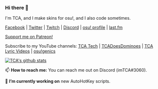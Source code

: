 ### Hi there 👋
I'm TCA, and I make skins for osu!, and I also code sometimes.

[Facebook](https://facebook.com/tcatechyt) | [Twitter](https://twitter.com/imTCA_) | [Twitch](https://twitch.tv/imTCA) | [Discord](https://discord.gg/dX6QAkx) | [osu! profile](https://osu.ppy.sh/u/imTCA) | [last.fm](https://last.fm/user/imTCA)

[Support me on Patreon!](https://patreon.com/imTCA)

Subscribe to my YouTube channels: [TCA Tech](https://www.youtube.com/channel/UCcfWjTmVGZasRkkn0uFGgfg) | [TCADoesDominoes](https://www.youtube.com/channel/UCkY1vAYRat98biXCG7FLJug) | [TCA Lyric Videos](https://www.youtube.com/channel/UC5oOmapBo6OB1coCM0UtleA/) | [osu!genics](https://www.youtube.com/channel/UCfVNIFyIiE1lGntcqCOZ4sw)

[![TCA's github stats](https://github-readme-stats.vercel.app/api?username=imTCA&show_icons=true&theme=highcontrast)](https://github.com/anuraghazra/github-readme-stats) 

📫 **How to reach me:** You can reach me out on Discord (imTCA#3060).

🔭 **I’m currently working on** new AutoHotKey scripts.

<!--
**imTCA/imTCA** is a ✨ _special_ ✨ repository because its `README.md` (this file) appears on your GitHub profile.

Here are some ideas to get you started:

- 🔭 I’m currently working on ...
- 🌱 I’m currently learning ...
- 👯 I’m looking to collaborate on ...
- 🤔 I’m looking for help with ...
- 💬 Ask me about ...
- 📫 How to reach me: ...
- 😄 Pronouns: ...
- ⚡ Fun fact: ...
-->
